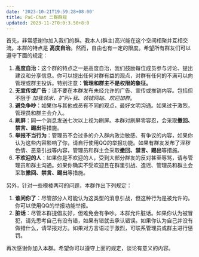 ```yaml
---
date: '2023-10-21T19:59:28+08:00'
title: PaC-Chat 二群群规
updated: 2023-11-2T0:0:3.50+8:0
---
```

首先，非常感谢你加入我们的群。我本人(群主)高兴能在这个空间相聚并互相交流。本群的特点是 **高度自治**。然而，自由也有一定的限度。希望所有群友们可以遵守下面的规定：

1. **高度自治**：这个群的特点之一是高度自治，我们鼓励每位成员参与讨论、提出建议和分享信息。你可以提出任何对群有益的观点，对群有任何的不满可以向管理或群主投诉。特别注意：**管理和群主不是权限的象征。**
2. **无宣传或广告**：请不要在本群发布未经允许的广告、宣传或推销内容。包括但不限于 *加我领米、扩列+我、领钱网站、欢迎加群*。
3. **避免争吵**：如果你与其他成员有不同的观点，最好文明沟通。如果过于激烈，管理员和群主会介入。
4. **刷屏**：同一个消息发送七次以上视为刷屏。本群对刷屏零容忍，会采取**撤回、禁言、踢出**等措施。
5. **举报不当行为**：管理员不会过多的介入群内政治敏感、有争议的内容，如果你认为这些内容影响了你，请自行使用QQ的举报功能。如果有群友发布了淫秽色情、恶意引战等内容，管理员和群主会采取**撤回、禁言、踢出**等措施。
6. **不欢迎的人**：如果你是不欢迎的人，受到大部分群友的反对甚至辱骂，请与管理员和群主沟通。如果你确实不受欢迎且在群里引战、造谣、管理员和群主会采取**撤回、禁言、踢出**等措施。

另外，针对一些模棱两可的问题，本群作出下列规定：

1. **谁问你了**：尽管部分人可能认为这类型的消息引战，但这种行为是被允许的。你可以使用QQ的举报功能举报。
2. **脏话**：尽管本群提倡友好，但难免会有争吵。本群允许脏话。如果你认为被冒犯，请先思考自己有没有错，如果有错就去承认错误。如果你认为自己并没有做错什么，请举报对方。如果对方言语过于激烈，可联系管理员或群主进行惩罚。

再次感谢你加入本群。希望你可以遵守上面的规定，谈论有意义的内容。
